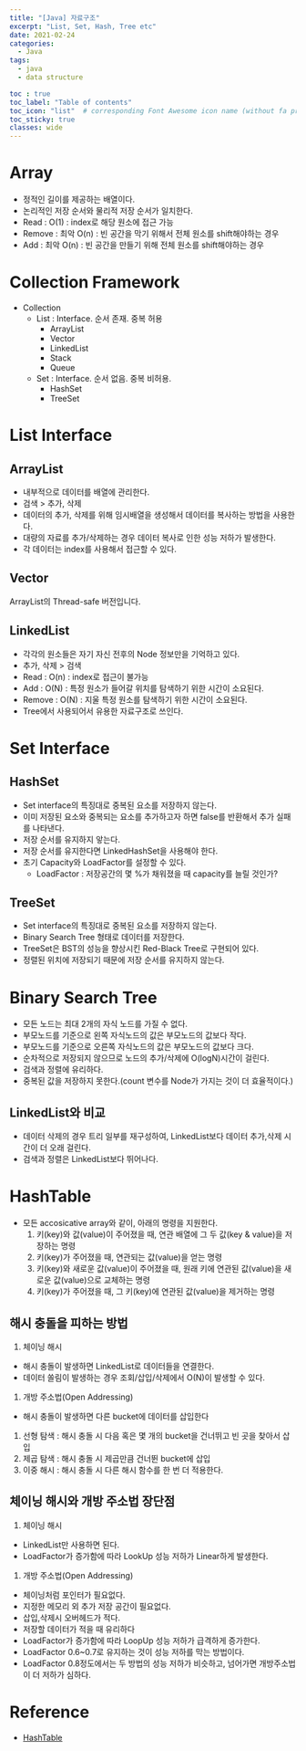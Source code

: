 ```yaml
---
title: "[Java] 자료구조"
excerpt: "List, Set, Hash, Tree etc"
date: 2021-02-24
categories:
  - Java
tags:
  - java
  - data structure

toc : true
toc_label: "Table of contents"
toc_icon: "list"  # corresponding Font Awesome icon name (without fa prefix)
toc_sticky: true
classes: wide
---
```


# Array

- 정적인 길이를 제공하는 배열이다. 
- 논리적인 저장 순서와 물리적 저장 순서가 일치한다.
- Read : O(1) : index로 해당 원소에 접근 가능
- Remove : 최악 O(n) : 빈 공간을 막기 위해서 전체 원소를 shift해야하는 경우
- Add : 최악 O(n) : 빈 공간을 만들기 위해 전체 원소를 shift해야하는 경우

# Collection Framework

- Collection
  - List : Interface. 순서 존재. 중복 허용
    - ArrayList
    - Vector
    - LinkedList
    - Stack
    - Queue
  - Set : Interface. 순서 없음. 중복 비허용.
    - HashSet
    - TreeSet

# List Interface

## ArrayList

- 내부적으로 데이터를 배열에 관리한다.
- 검색 > 추가, 삭제
- 데이터의 추가, 삭제를 위해 임시배열을 생성해서 데이터를 복사하는 방법을 사용한다.
- 대량의 자료를 추가/삭제하는 경우 데이터 복사로 인한 성능 저하가 발생한다.
- 각 데이터는 index를 사용해서 접근할 수 있다.

## Vector

ArrayList의 Thread-safe 버전입니다.

## LinkedList

- 각각의 원소들은 자기 자신 전후의 Node 정보만을 기억하고 있다.
- 추가, 삭제 > 검색
- Read : O(n) : index로 접근이 불가능
- Add : O(N) : 특정 원소가 들어갈 위치를 탐색하기 위한 시간이 소요된다. 
- Remove : O(N) : 지울 특정 원소를 탐색하기 위한 시간이 소요된다. 
- Tree에서 사용되어서 유용한 자료구조로 쓰인다.

# Set Interface

## HashSet

- Set interface의 특징대로 중복된 요소를 저장하지 않는다.
- 이미 저장된 요소와 중복되는 요소를 추가하고자 하면 false를 반환해서 추가 실패를 나타낸다.
- 저장 순서를 유지하지 앟는다.
- 저장 순서를 유지한다면 LinkedHashSet을 사용해야 한다. 
- 초기 Capacity와 LoadFactor를 설정할 수 있다.  
  -  LoadFactor : 저장공간의 몇 %가 채워졌을 때 capacity를 늘릴 것인가? 

## TreeSet

- Set interface의 특징대로 중복된 요소를 저장하지 않는다.
- Binary Search Tree 형태로 데이터를 저장한다.
- TreeSet은 BST의 성능을 향상시킨 Red-Black Tree로 구현되어 있다.
- 정렬된 위치에 저장되기 때문에 저장 순서를 유지하지 않는다.


# Binary Search Tree

- 모든 노드는 최대 2개의 자식 노드를 가질 수 없다.
- 부모노드를 기준으로 왼쪽 자식노드의 값은 부모노드의 값보다 작다.
- 부모노드를 기준으로 오른쪽 자식노드의 값은 부모노드의 값보다 크다.
- 순차적으로 저장되지 않으므로 노드의 추가/삭제에 O(logN)시간이 걸린다.
- 검색과 정렬에 유리하다.
- 중복된 값을 저장하지 못한다.(count 변수를 Node가 가지는 것이 더 효율적이다.)

## LinkedList와 비교

- 데이터 삭제의 경우 트리 일부를 재구성하여, LinkedList보다 데이터 추가,삭제 시간이 더 오래 걸린다.
- 검색과 정렬은 LinkedList보다 뛰어나다.

# HashTable

- 모든 accosicative array와 같이, 아래의 명령을 지원한다.
  1. 키(key)와 값(value)이 주어졌을 때, 연관 배열에 그 두 값(key & value)을 저장하는 명령
  1. 키(key)가 주어졌을 때, 연관되는 값(value)을 얻는 명령
  1. 키(key)와 새로운 값(value)이 주어졌을 때, 원래 키에 연관된 값(value)을 새로운 값(value)으로 교체하는 명령
  1. 키(key)가 주어졌을 때, 그 키(key)에 연관된 값(value)을 제거하는 명령

## 해시 충돌을 피하는 방법

1. 체이닝 해시
  - 해시 충돌이 발생하면 LinkedList로 데이터들을 연결한다.
  - 데이터 쏠림이 발생하는 경우 조회/삽입/삭제에서 O(N)이 발생할 수 있다.
1. 개방 주소법(Open Addressing)
  - 해시 충돌이 발생하면 다른 bucket에 데이터를 삽입한다
  1. 선형 탐색 : 해시 충돌 시 다음 혹은 몇 개의 bucket을 건너뛰고 빈 곳을 찾아서 삽입
  1. 제곱 탐색 : 해시 충돌 시 제곱만큼 건너뛴 bucket에 삽입
  1. 이중 해시 : 해시 충돌 시 다른 해시 함수를 한 번 더 적용한다.

## 체이닝 해시와 개방 주소법 장단점

1. 체이닝 해시
  - LinkedList만 사용하면 된다.
  - LoadFactor가 증가함에 따라 LookUp 성능 저하가 Linear하게 발생한다.
1. 개방 주소법(Open Addressing)
  - 체이닝처럼 포인터가 필요없다.
  - 지정한 메모리 외 추가 저장 공간이 필요없다.
  - 삽입,삭제시 오버헤드가 적다.
  - 저장할 데이터가 적을 때 유리하다
  - LoadFactor가 증가함에 따라 LoopUp 성능 저하가 급격하게 증가한다.
- LoadFactor 0.6~0.7로 유지하는 것이 성능 저하를 막는 방법이다.
- LoadFactor 0.8정도에서는 두 방법의 성능 저하가 비슷하고, 넘어가면 개방주소법이 더 저하가 심하다.

# Reference

- [HashTable](https://velog.io/@cyranocoding/Hash-Hashing-Hash-Table%ED%95%B4%EC%8B%9C-%ED%95%B4%EC%8B%B1-%ED%95%B4%EC%8B%9C%ED%85%8C%EC%9D%B4%EB%B8%94-%EC%9E%90%EB%A3%8C%EA%B5%AC%EC%A1%B0%EC%9D%98-%EC%9D%B4%ED%95%B4-6ijyonph6o#%ED%95%B4%EC%8B%9C-%ED%85%8C%EC%9D%B4%EB%B8%94hash-table)